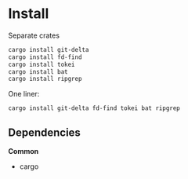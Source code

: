 <!-- vim: set colorcolumn=80: -->
# Install

Separate crates
```bash
cargo install git-delta
cargo install fd-find
cargo install tokei
cargo install bat
cargo install ripgrep
```

One liner:
```
cargo install git-delta fd-find tokei bat ripgrep
```

## Dependencies

**Common**
- cargo
